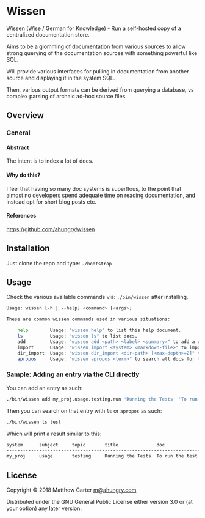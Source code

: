 # Wissen

Wissen (Wise / German for Knowledge) - Run a self-hosted copy of a
centralized documentation store.

Aims to be a glomming of documentation from various sources to allow
strong querying of the documentation sources with something powerful
like SQL.

Will provide various interfaces for pulling in documentation from
another source and displaying it in the system SQL.

Then, various output formats can be derived from querying a database,
vs complex parsing of archaic ad-hoc source files.

## Overview

### General
#### Abstract
The intent is to index a lot of docs.

#### Why do this?
I feel that having so many doc systems is superflous, to the point
that almost no developers spend adequate time on reading
documentation, and instead opt for short blog posts etc.

#### References
https://github.com/ahungry/wissen

## Installation

Just clone the repo and type: `./bootstrap`

## Usage

Check the various available commands via: `./bin/wissen` after installing.

```sh
Usage: wissen [-h | --help] <command> [<args>]

These are common wissen commands used in various situations:

    help        Usage: "wissen help" to list this help document.
    ls          Usage: "wissen ls" to list docs.
    add         Usage: "wissen add <path> <label> <summary>" to add a doc, where path follows the form: system.subject.topic.doc
    import      Usage: "wissen import <system> <markdown-file>" to import as a doc under <system>.
    dir_import  Usage: "wissen dir_import <dir-path> [<max-depth>=2]" to import each markdown file in each sub-directory in <dir-path> as a doc under <dir-path> system.
    apropos     Usage: "wissen apropos <term>" to search all docs for the term.
```

### Sample: Adding an entry via the CLI directly

You can add an entry as such:

```sh
./bin/wissen add my_proj.usage.testing.run 'Running the Tests' 'To run the test suite, just type "Make test"'
```

Then you can search on that entry with `ls` or `apropos` as such:

```sh
./bin/wissen ls test
```

Which will print a result similar to this:

```sh
system      subject     topic       title              doc
--------------------------------------------------------------------------------------------
my_proj     usage       testing     Running the Tests  To run the test suite, just type "Make test"
```

## License

Copyright © 2018 Matthew Carter <m@ahungry.com>

Distributed under the GNU General Public License either version 3.0 or (at
your option) any later version.
